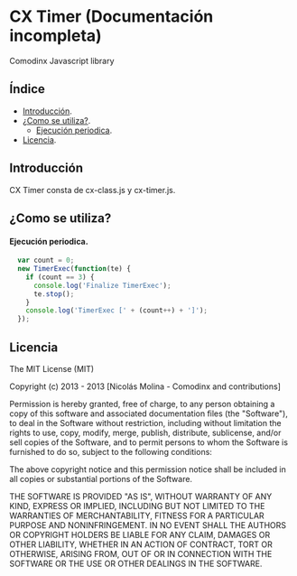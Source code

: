 CX Timer (Documentación incompleta)
==

Comodinx Javascript library


Índice
------

* [Introducción][introduction].
* [¿Como se utiliza?][getting_started].
	+ [Ejecución periodica][periodical_executor].
* [Licencia][license].


Introducción
------------
CX Timer consta de cx-class.js y cx-timer.js. 


¿Como se utiliza?
-----------------

#### Ejecución periodica.

```javascript
  var count = 0;
  new TimerExec(function(te) {
    if (count == 3) {
      console.log('Finalize TimerExec');
      te.stop();
    }
    console.log('TimerExec [' + (count++) + ']');
  });
```


Licencia
--------
The MIT License (MIT)

Copyright (c) 2013 - 2013 [Nicolás Molina - Comodinx and contributions]

Permission is hereby granted, free of charge, to any person obtaining a copy of this software and associated documentation files (the "Software"), to deal in the Software without restriction, including without limitation the rights to use, copy, modify, merge, publish, distribute, sublicense, and/or sell copies of the Software, and to permit persons to whom the Software is furnished to do so, subject to the following conditions:

The above copyright notice and this permission notice shall be included in all copies or substantial portions of the Software.

THE SOFTWARE IS PROVIDED "AS IS", WITHOUT WARRANTY OF ANY KIND, EXPRESS OR IMPLIED, INCLUDING BUT NOT LIMITED TO THE WARRANTIES OF MERCHANTABILITY, FITNESS FOR A PARTICULAR PURPOSE AND NONINFRINGEMENT. IN NO EVENT SHALL THE AUTHORS OR COPYRIGHT HOLDERS BE LIABLE FOR ANY CLAIM, DAMAGES OR OTHER LIABILITY, WHETHER IN AN ACTION OF CONTRACT, TORT OR OTHERWISE, ARISING FROM, OUT OF OR IN CONNECTION WITH THE SOFTWARE OR THE USE OR OTHER DEALINGS IN THE SOFTWARE.

<!-- deep links -->
[introduction]: #introduccin
[getting_started]: #como-se-utiliza
[periodical_executor]: #ejecuci%C3%B3n-periodica
[object_base64]: #utilizar-directamente-el-objeto-base64
[license]: #licencia

